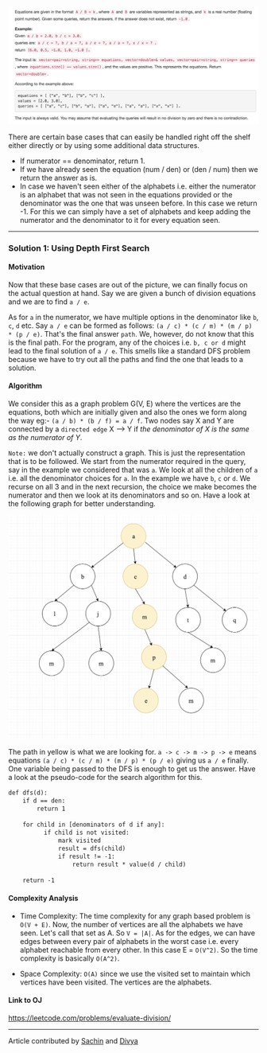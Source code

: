 <p align="center">
<img src="../../Images/Evaluate-Division.png" width="600">
</p>

There are certain base cases that can easily be handled right off the shelf either directly or by using some additional data structures.

* If numerator == denominator, return 1.
* If we have already seen the equation (num / den) or (den / num) then we return the answer as is.
* In case we haven't seen either of the alphabets i.e. either the numerator is an alphabet that was not seen in the equations provided or the denominator was the one that was unseen before. In this case we return -1. For this we can simply have a set of alphabets and keep adding the numerator and the denominator to it for every equation seen.

---
### Solution 1: Using Depth First Search

#### Motivation

Now that these base cases are out of the picture, we can finally focus on the actual question at hand. Say we are given a bunch of division equations and we are to find `a / e`.

As for `a` in the numerator, we have multiple options in the denominator like `b`, `c`, `d` etc. Say `a / e` can be formed as follows: `(a / c) * (c / m) * (m / p) * (p / e)`. That's the final answer `path`. We, however, do not know that this is the final path. For the program, any of the choices i.e. `b, c or d` might lead to the final solution of `a / e`. This smells like a standard DFS problem because we have to try out all the paths and find the one that leads to a solution.

#### Algorithm

We consider this as a graph problem G(V, E) where the vertices are the equations, both which are initially given and also the ones we form along the way eg:- `(a / b) * (b / f) = a / f`. Two nodes say X and Y are connected by a `directed edge` X --> Y if *the denominator of X is the same as the numerator of Y*.

`Note:` we don't actually construct a graph. This is just the representation that is to be followed. We start from the numerator required in the query, say in the example we considered that was `a`. We look at all the children of `a` i.e. all the denominator choices for `a`. In the example we have `b`, `c` or `d`. We recurse on all 3 and in the next recursion, the choice we make becomes the numerator and then we look at its denominators and so on. Have a look at the following graph for better understanding.

<p align="center">
<img src="../../Images/Evaluate-Division-Recursion.png" width="600">
</p>

The path in yellow is what we are looking for. `a -> c -> m -> p -> e` means equations `(a / c) * (c / m) * (m / p) * (p / e)` giving us `a / e` finally. One variable being passed to the DFS is enough to get us the answer. Have a look at the pseudo-code for the search algorithm for this.

```
def dfs(d):
    if d == den:
        return 1

    for child in [denominators of d if any]:
          if child is not visited:
              mark visited
              result = dfs(child)
              if result != -1:
                  return result * value(d / child)

    return -1              
```
#### Complexity Analysis

* Time Complexity: The time complexity for any graph based problem is `O(V + E)`. Now, the number of vertices are
all the alphabets we have seen. Let's call that set as A. So `V = |A|`. As for the edges, we can have edges between every pair of alphabets in the worst case i.e. every alphabet reachable from every other. In this case E = `O(V^2)`. So the time complexity is basically `O(A^2)`.

* Space Complexity: `O(A)` since we use the visited set to maintain which vertices have been visited. The vertices are the alphabets.

#### Link to OJ

https://leetcode.com/problems/evaluate-division/

---
Article contributed by [Sachin](https://github.com/edorado93) and [Divya](https://github.com/DivyaGodayal)

